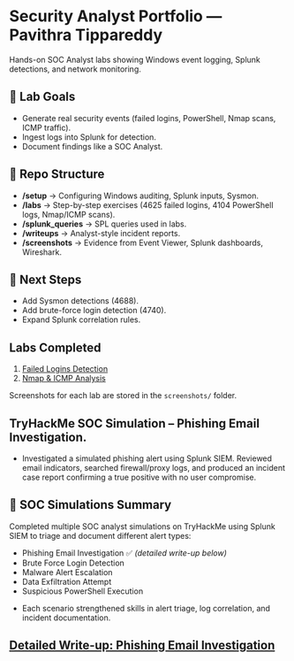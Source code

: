 # Security Analyst Portfolio — Pavithra Tippareddy

Hands-on SOC Analyst labs showing Windows event logging, Splunk detections, and network monitoring.

## 🔹 Lab Goals
- Generate real security events (failed logins, PowerShell, Nmap scans, ICMP traffic).
- Ingest logs into Splunk for detection.
- Document findings like a SOC Analyst.

## 🔹 Repo Structure
- **/setup** → Configuring Windows auditing, Splunk inputs, Sysmon.
- **/labs** → Step-by-step exercises (4625 failed logins, 4104 PowerShell logs, Nmap/ICMP scans).
- **/splunk_queries** → SPL queries used in labs.
- **/writeups** → Analyst-style incident reports.
- **/screenshots** → Evidence from Event Viewer, Splunk dashboards, Wireshark.

## 🔹 Next Steps
- Add Sysmon detections (4688).
- Add brute-force login detection (4740).
- Expand Splunk correlation rules.

## Labs Completed
1. [Failed Logins Detection](writeups/failed_logins.md)
2. [Nmap & ICMP Analysis](writeups/nmap_icmp.md)

Screenshots for each lab are stored in the `screenshots/` folder.

## TryHackMe SOC Simulation – Phishing Email Investigation.
  * Investigated a simulated phishing alert using Splunk SIEM. Reviewed email indicators, searched firewall/proxy logs, and produced an        incident case report confirming a true positive with no user compromise.  

 
 ## 🧪 SOC Simulations Summary
Completed multiple SOC analyst simulations on TryHackMe using Splunk SIEM to triage and document different alert types:

- Phishing Email Investigation ✅ *(detailed write-up below)*
- Brute Force Login Detection
- Malware Alert Escalation
- Data Exfiltration Attempt
- Suspicious PowerShell Execution

* Each scenario strengthened skills in alert triage, log correlation, and incident documentation.

## [Detailed Write-up: Phishing Email Investigation](./writeups/tryhackme_soc_simulation_phishing_investigation.md)


